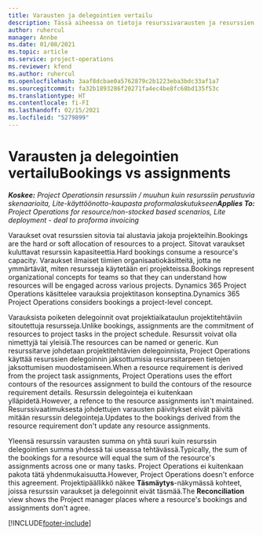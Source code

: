 ```yaml
---
title: Varausten ja delegointien vertailu
description: Tässä aiheessa on tietoja resurssivarausten ja resurssien delegointien välisistä eroista.
author: ruhercul
manager: Annbe
ms.date: 01/08/2021
ms.topic: article
ms.service: project-operations
ms.reviewer: kfend
ms.author: ruhercul
ms.openlocfilehash: 3aaf8dcbae0a5762879c2b1223eba3bdc33af1a7
ms.sourcegitcommit: fa32b1893286f20271fa4ec4be8fc68bd135f53c
ms.translationtype: HT
ms.contentlocale: fi-FI
ms.lasthandoff: 02/15/2021
ms.locfileid: "5279899"
---
```

# <a name="bookings-vs-assignments"></a><span data-ttu-id="55aed-103">Varausten ja delegointien vertailu</span><span class="sxs-lookup"><span data-stu-id="55aed-103">Bookings vs assignments</span></span>

<span data-ttu-id="55aed-104">_**Koskee:** Project Operationsin resurssiin / muuhun kuin resurssiin perustuvia skenaarioita, Lite-käyttöönotto-kaupasta proformalaskutukseen_</span><span class="sxs-lookup"><span data-stu-id="55aed-104">_**Applies To:** Project Operations for resource/non-stocked based scenarios, Lite deployment - deal to proforma invoicing_</span></span>

<span data-ttu-id="55aed-105">Varaukset ovat resurssien sitovia tai alustavia jakoja projekteihin.</span><span class="sxs-lookup"><span data-stu-id="55aed-105">Bookings are the hard or soft allocation of resources to a project.</span></span> <span data-ttu-id="55aed-106">Sitovat varaukset kuluttavat resurssin kapasiteettia.</span><span class="sxs-lookup"><span data-stu-id="55aed-106">Hard bookings consume a resource's capacity.</span></span> <span data-ttu-id="55aed-107">Varaukset ilmaiset tiimien organisaatiokäsitteitä, jotta ne ymmärtävät, miten resursseja käytetään eri projekteissa.</span><span class="sxs-lookup"><span data-stu-id="55aed-107">Bookings represent organizational concepts for teams so that they can understand how resources will be engaged across various projects.</span></span> <span data-ttu-id="55aed-108">Dynamics 365 Project Operations käsittelee varauksia projektitason konseptina.</span><span class="sxs-lookup"><span data-stu-id="55aed-108">Dynamics 365 Project Operations considers bookings a project-level concept.</span></span> 

<span data-ttu-id="55aed-109">Varauksista poiketen delegoinnit ovat projektiaikataulun projektitehtäviin sitoutettuja resursseja.</span><span class="sxs-lookup"><span data-stu-id="55aed-109">Unlike bookings, assignments are the commitment of resources to project tasks in the project schedule.</span></span> <span data-ttu-id="55aed-110">Resurssit voivat olla nimettyjä tai yleisiä.</span><span class="sxs-lookup"><span data-stu-id="55aed-110">The resources can be named or generic.</span></span>  <span data-ttu-id="55aed-111">Kun resurssitarve johdetaan projektitehtävien delegoinnista, Project Operations käyttää resurssien delegoinnin jaksottumisia resurssitarpeen tietojen jaksottumisen muodostamiseen.</span><span class="sxs-lookup"><span data-stu-id="55aed-111">When a resource requirement is derived from the project task assignments, Project Operations uses the effort contours of the resources assignment to build the contours of the resource requirement details.</span></span> <span data-ttu-id="55aed-112">Resurssin delegointeja ei kuitenkaan ylläpidetä.</span><span class="sxs-lookup"><span data-stu-id="55aed-112">However, a refence to the resource assignments isn't maintained.</span></span> <span data-ttu-id="55aed-113">Resurssivaatimuksesta johdettujen varausten päivitykset eivät päivitä mitään resurssin delegointeja.</span><span class="sxs-lookup"><span data-stu-id="55aed-113">Updates to the bookings derived from the resource requirement don't update any resource assignments.</span></span>

<span data-ttu-id="55aed-114">Yleensä resurssin varausten summa on yhtä suuri kuin resurssin delegointien summa yhdessä tai useassa tehtävässä.</span><span class="sxs-lookup"><span data-stu-id="55aed-114">Typically, the sum of the bookings for a resource will equal the sum of the resource's assignments across one or many tasks.</span></span> <span data-ttu-id="55aed-115">Project Operations ei kuitenkaan pakota tätä yhdenmukaisuutta.</span><span class="sxs-lookup"><span data-stu-id="55aed-115">However, Project Operations doesn't enforce this agreement.</span></span> <span data-ttu-id="55aed-116">Projektipäällikkö näkee **Täsmäytys**-näkymässä kohteet, joissa resurssin varaukset ja delegoinnit eivät täsmää.</span><span class="sxs-lookup"><span data-stu-id="55aed-116">The **Reconciliation** view shows the Project manager places where a resource's bookings and assignments don't agree.</span></span>




[!INCLUDE[footer-include](../includes/footer-banner.md)]
